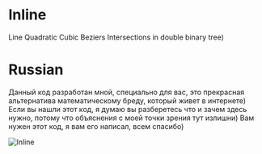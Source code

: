 # Inline
Line Quadratic Cubic Beziers Intersections in double binary tree)

# Russian
Данный код разработан мной, специально для вас, это прекрасная альтернатива математическому бреду, который живет в интернете) Если вы нашли этот код, я думаю вы разберетесь что и зачем здесь нужно, потому что объяснения с моей точки зрения тут излишни) Вам нужен этот код, я вам его написал, всем спасибо)

![Inline](https://user-images.githubusercontent.com/68204631/115240735-b9a08280-a128-11eb-9ee2-f2bc25cd79ee.png)
